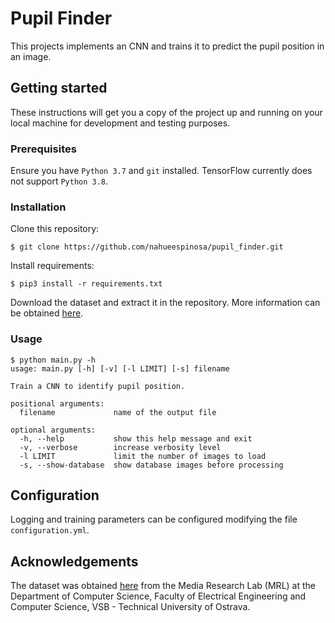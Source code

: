 # Pupil Finder

This projects implements an CNN and trains it to predict the pupil position in an image.

## Getting started

These instructions will get you a copy of the project up and running on your local machine for development and testing purposes.

### Prerequisites

Ensure you have `Python 3.7` and `git` installed. TensorFlow currently does not support `Python 3.8`.

### Installation

Clone this repository:
```
$ git clone https://github.com/nahueespinosa/pupil_finder.git
```

Install requirements:
```
$ pip3 install -r requirements.txt
```

Download the dataset and extract it in the repository.
More information can be obtained [here](https://github.com/nahueespinosa/pupil_finder/tree/master/dataset).

### Usage

```
$ python main.py -h
usage: main.py [-h] [-v] [-l LIMIT] [-s] filename

Train a CNN to identify pupil position.

positional arguments:
  filename             name of the output file

optional arguments:
  -h, --help           show this help message and exit
  -v, --verbose        increase verbosity level
  -l LIMIT             limit the number of images to load
  -s, --show-database  show database images before processing
```

## Configuration

Logging and training parameters can be configured modifying the file `configuration.yml`.

## Acknowledgements

The dataset was obtained [here](http://mrl.cs.vsb.cz/eyedataset) from the Media Research Lab (MRL) at the
 Department of Computer Science, Faculty of Electrical Engineering and Computer Science, VSB - Technical University
 of Ostrava.